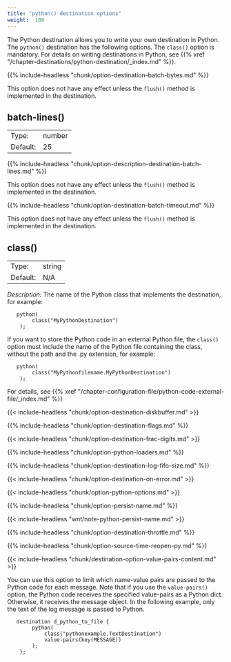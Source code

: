 ```yaml
---
title: "python() destination options"
weight:  100
---
```

<!-- DISCLAIMER: This file is based on the syslog-ng Open Source Edition documentation https://github.com/balabit/syslog-ng-ose-guides/commit/2f4a52ee61d1ea9ad27cb4f3168b95408fddfdf2 and is used under the terms of The syslog-ng Open Source Edition Documentation License. The file has been modified by Axoflow. -->

The Python destination allows you to write your own destination in Python. The `python()` destination has the following options. The `class()` option is mandatory. For details on writing destinations in Python, see {{% xref "/chapter-destinations/python-destination/_index.md" %}}.


{{% include-headless "chunk/option-destination-batch-bytes.md" %}}

This option does not have any effect unless the `flush()` method is implemented in the destination.



## batch-lines()

|          |        |
| -------- | ------ |
| Type:    | number |
| Default: | 25     |

{{% include-headless "chunk/option-description-destination-batch-lines.md" %}}

This option does not have any effect unless the `flush()` method is implemented in the destination.



{{% include-headless "chunk/option-destination-batch-timeout.md" %}}

This option does not have any effect unless the `flush()` method is implemented in the destination.



## class()

|          |        |
| -------- | ------ |
| Type:    | string |
| Default: | N/A    |

*Description:* The name of the Python class that implements the destination, for example:

```shell
   python(
        class("MyPythonDestination")
    );
```

If you want to store the Python code in an external Python file, the `class()` option must include the name of the Python file containing the class, without the path and the .py extension, for example:

```shell
   python(
        class("MyPythonfilename.MyPythonDestination")
    );
```

For details, see {{% xref "/chapter-configuration-file/python-code-external-file/_index.md" %}}


{{< include-headless "chunk/option-destination-diskbuffer.md" >}}

{{% include-headless "chunk/option-destination-flags.md" %}}

{{< include-headless "chunk/option-destination-frac-digits.md" >}}

{{% include-headless "chunk/option-python-loaders.md" %}}

{{% include-headless "chunk/option-destination-log-fifo-size.md" %}}

{{< include-headless "chunk/option-destination-on-error.md" >}}

<span id="python-options"></span>

{{< include-headless "chunk/option-python-options.md" >}}


{{% include-headless "chunk/option-persist-name.md" %}}

{{< include-headless "wnt/note-python-persist-name.md" >}}


{{% include-headless "chunk/option-destination-throttle.md" %}}

{{% include-headless "chunk/option-source-time-reopen-py.md" %}}


{{< include-headless "chunk/destination-option-value-pairs-content.md" >}}

You can use this option to limit which name-value pairs are passed to the Python code for each message. Note that if you use the `value-pairs()` option, the Python code receives the specified value-pairs as a Python dict. Otherwise, it receives the message object. In the following example, only the text of the log message is passed to Python.

```shell
   destination d_python_to_file {
        python(
            class("pythonexample.TextDestination")
            value-pairs(key(MESSAGE))
        );
    };
```

